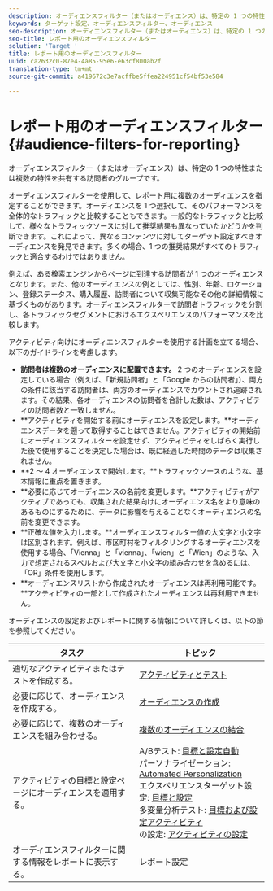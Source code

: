 ```yaml
---
description: オーディエンスフィルター（またはオーディエンス）は、特定の 1 つの特性または複数の特性を共有する訪問者のグループです。
keywords: ターゲット設定、オーディエンスフィルター、オーディエンス
seo-description: オーディエンスフィルター（またはオーディエンス）は、特定の 1 つの特性または複数の特性を共有する訪問者のグループです。
seo-title: レポート用のオーディエンスフィルター
solution: 'Target '
title: レポート用のオーディエンスフィルター
uuid: ca2632c0-87e4-4a85-95e6-e63cf800ab2f
translation-type: tm+mt
source-git-commit: a419672c3e7acffbe5ffea224951cf54bf53e584

---
```



# レポート用のオーディエンスフィルター{#audience-filters-for-reporting}

オーディエンスフィルター（またはオーディエンス）は、特定の 1 つの特性または複数の特性を共有する訪問者のグループです。

オーディエンスフィルターを使用して、レポート用に複数のオーディエンスを指定することができます。オーディエンスを 1 つ選択して、そのパフォーマンスを全体的なトラフィックと比較することもできます。一般的なトラフィックと比較して、様々なトラフィックソースに対して推奨結果も異なっていたかどうかを判断できます。これによって、異なるコンテンツに対してターゲット設定すべきオーディエンスを発見できます。多くの場合、1 つの推奨結果がすべてのトラフィックと適合するわけではありません。

例えば、ある検索エンジンからページに到達する訪問者が 1 つのオーディエンスとなります。また、他のオーディエンスの例としては、性別、年齢、ロケーション、登録ステータス、購入履歴、訪問者について収集可能なその他の詳細情報に基づくものがあります。オーディエンスフィルターで訪問者トラフィックを分割し、各トラフィックセグメントにおけるエクスペリエンスのパフォーマンスを比較します。

アクティビティ向けにオーディエンスフィルターを使用する計画を立てる場合、以下のガイドラインを考慮します。

* **訪問者は複数のオーディエンスに配置できます。** 2 つのオーディエンスを設定している場合（例えば、「新規訪問者」と「Google からの訪問者」）、両方の条件に該当する訪問者は、両方のオーディエンスでカウントされ追跡されます。その結果、各オーディエンスの訪問者を合計した数は、アクティビティの訪問者数と一致しません。
* **アクティビティを開始する前にオーディエンスを設定します。**オーディエンスデータを遡って取得することはできません。アクティビティの開始前にオーディエンスフィルターを設定せず、アクティビティをしばらく実行した後で使用することを決定した場合は、既に経過した時間のデータは収集されません。
* **2 ～ 4 オーディエンスで開始します。**トラフィックソースのような、基本情報に重点を置きます。
* **必要に応じてオーディエンスの名前を変更します。**アクティビティがアクティブであっても、収集された結果向けにオーディエンス名をより意味のあるものにするために、データに影響を与えることなくオーディエンスの名前を変更できます。
* **正確な値を入力します。**オーディエンスフィルター値の大文字と小文字は区別されます。例えば、市区町村をフィルタリングするオーディエンスを使用する場合、「Vienna」と「vienna」、「wien」と「Wien」のような、入力で想定されるスペルおよび大文字と小文字の組み合わせを含めるには、「OR」条件を使用します。
* **オーディエンスリストから作成されたオーディエンスは再利用可能です。**アクティビティの一部として作成されたオーディエンスは再利用できません。

オーディエンスの設定およびレポートに関する情報について詳しくは、以下の節を参照してください。

| タスク | トピック |
|--- |--- |
| 適切なアクティビティまたはテストを作成する。 | [アクティビティとテスト](/help/c-intro/target-key-concepts.md) |
| 必要に応じて、オーディエンスを作成する。 | [オーディエンスの作成](/help/c-target/c-audiences/create-audience.md) |
| 必要に応じて、複数のオーディエンスを組み合わせる。 | [複数のオーディエンスの結合](/help/c-target/combining-multiple-audiences.md) |
| アクティビティの目標と設定ページにオーディエンスを適用する。 | A/Bテスト: [目標と設定自動](/help/c-activities/t-test-ab/t-test-create-ab/ab-goals-and-settings.md)<br>パーソナライゼーション: [Automated Personalization](/help/c-activities/t-automated-personalization/automated-personalization.md)<br>エクスペリエンスターゲット設定: [目標と設定](/help/c-activities/t-experience-target/t-xt-create/xt-goals-and-settings.md)<br>多変量分析テスト: [目標および設定アクティビティ](/help/c-activities/c-multivariate-testing/t-create-multivariate-test/goals-and-settings.md)<br>の設定: [アクティビティの設定](/help/c-activities/activity-settings.md) |
| オーディエンスフィルターに関する情報をレポートに表示する。 | レポート設定 |

